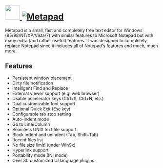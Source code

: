 # [<img src="https://cdn.rawgit.com/AdmiringWorm/chocolatey-packages/a52bba21db13c816b13a088638b42dae25404c5e/icons/metapad.png" height="48" width="48" /> ![Metapad](https://img.shields.io/chocolatey/v/metapad.svg?label=Metapad&style=for-the-badge)](https://chocolatey.org/packages/metapad)

Metapad is a small, fast and completely free text editor for Windows (95/98/NT/XP/Vista/7) with similar features to Microsoft Notepad but with many extra (and rather useful) features. It was designed to completely replace Notepad since it includes all of Notepad's features and much, much more.

## Features

- Persistent window placement
- Dirty file notification
- Intelligent Find and Replace
- External viewer support (e.g. web browser)
- Usable accelerator keys (Ctrl+S, Ctrl+N, etc.)
- Dual customizable font support
- Optional Quick Exit (Esc key)
- Configurable tab stop setting
- Auto-indent mode
- Go to Line/Column
- Seamless UNIX text file support
- Block indent and unindent (Tab, Shift+Tab)
- Recent files list
- No file size limit! (under Win9x)
- Hyperlink support
- Portability mode (INI mode)
- Over 30 customized UI language plugins
